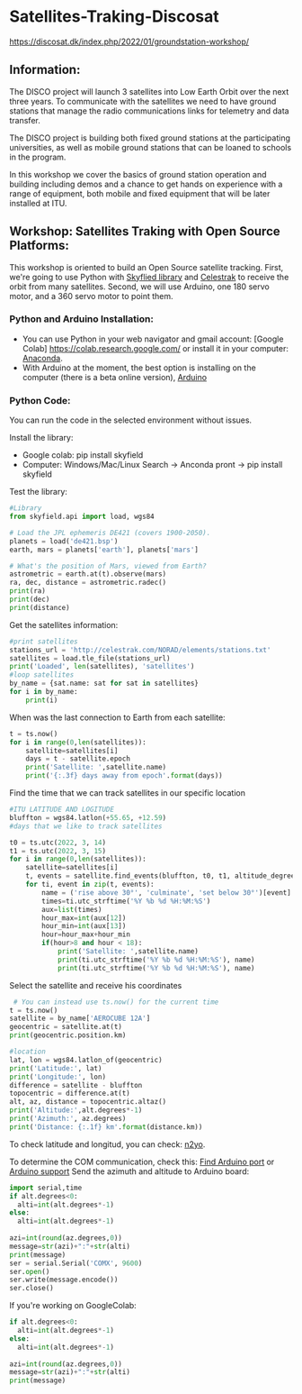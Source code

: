 # Satellites-Traking-Discosat
https://discosat.dk/index.php/2022/01/groundstation-workshop/

## Information:

The DISCO project will launch 3 satellites into Low Earth Orbit over the next three years. To communicate with the satellites we need to have ground stations that manage the radio communications links for telemetry and data transfer.

The DISCO project is building both fixed ground stations at the participating universities, as well as mobile ground stations that can be loaned to schools in the program.

In this workshop we cover the basics of ground station operation and building including demos and a chance to get hands on experience with a range of equipment, both mobile and fixed equipment that will be later installed at ITU.

## Workshop: Satellites Traking with Open Source Platforms:

This workshop is oriented to build an Open Source satellite tracking. First, we're going to use Python with [Skyflied library](https://rhodesmill.org/skyfield/) and [Celestrak](http://celestrak.com/) to receive the orbit from many satellites. Second, we will use Arduino, one 180 servo motor, and a 360 servo motor to point them. 

### Python and Arduino Installation:

* You can use Python in your web navigator and gmail account: [Google Colab] https://colab.research.google.com/ or install it in your computer: [Anaconda](https://www.anaconda.com/products/individual).
*  With Arduino at the moment, the best option is installing on the computer (there is a beta online version), [Arduino](https://www.arduino.cc/en/software)

### Python Code: 

You can run the code in the selected environment without issues. 

Install the library:

* Google colab: pip install skyfield
* Computer:  Windows/Mac/Linux Search -> Anconda pront -> pip install skyfield

Test the library:
``` python
#Library
from skyfield.api import load, wgs84

# Load the JPL ephemeris DE421 (covers 1900-2050).
planets = load('de421.bsp')
earth, mars = planets['earth'], planets['mars']

# What's the position of Mars, viewed from Earth?
astrometric = earth.at(t).observe(mars)
ra, dec, distance = astrometric.radec()
print(ra)
print(dec)
print(distance)

```
Get the satellites information:
``` python
#print satellites
stations_url = 'http://celestrak.com/NORAD/elements/stations.txt'
satellites = load.tle_file(stations_url)
print('Loaded', len(satellites), 'satellites')
#loop satellites
by_name = {sat.name: sat for sat in satellites}
for i in by_name:
    print(i)
```
When was the last connection to Earth from each satellite:
``` python
t = ts.now()
for i in range(0,len(satellites)):
    satellite=satellites[i]
    days = t - satellite.epoch
    print('Satellite: ',satellite.name)
    print('{:.3f} days away from epoch'.format(days))
  ```
Find the time that we can track satellites in our specific location

``` python
#ITU LATITUDE AND LOGITUDE
bluffton = wgs84.latlon(+55.65, +12.59)
#days that we like to track satellites

t0 = ts.utc(2022, 3, 14)
t1 = ts.utc(2022, 3, 15)
for i in range(0,len(satellites)):
    satellite=satellites[i]
    t, events = satellite.find_events(bluffton, t0, t1, altitude_degrees=30.0)   
    for ti, event in zip(t, events):
        name = ('rise above 30°', 'culminate', 'set below 30°')[event]
        times=ti.utc_strftime('%Y %b %d %H:%M:%S')
        aux=list(times)
        hour_max=int(aux[12])
        hour_min=int(aux[13])
        hour=hour_max+hour_min
        if(hour>8 and hour < 18):
            print('Satellite: ',satellite.name)
            print(ti.utc_strftime('%Y %b %d %H:%M:%S'), name)
            print(ti.utc_strftime('%Y %b %d %H:%M:%S'), name)
  ```
  
  Select the satellite and receive his coordinates
 ``` python 
  # You can instead use ts.now() for the current time
t = ts.now()
satellite = by_name['AEROCUBE 12A']
geocentric = satellite.at(t)
print(geocentric.position.km)

#location
lat, lon = wgs84.latlon_of(geocentric)
print('Latitude:', lat)
print('Longitude:', lon)
difference = satellite - bluffton
topocentric = difference.at(t)
alt, az, distance = topocentric.altaz()
print('Altitude:',alt.degrees*-1)
print('Azimuth:', az.degrees)
print('Distance: {:.1f} km'.format(distance.km))
```
To check latitude and longitud, you can check: [n2yo](https://www.n2yo.com/satellite/).

To determine the COM communication, check this: [Find Arduino port](https://se.mathworks.com/help/supportpkg/arduinoio/ug/find-arduino-port-on-windows-mac-and-linux.html) or [Arduino support](https://support.arduino.cc/hc/en-us/articles/4406856349970-Find-the-port-your-board-is-connected-to)
 Send the azimuth and altitude to Arduino board:
  ``` python
  import serial,time
if alt.degrees<0:
    alti=int(alt.degrees*-1)
else:
    alti=int(alt.degrees*-1)
    
azi=int(round(az.degrees,0))
message=str(azi)+":"+str(alti)
print(message)
ser = serial.Serial('COMX', 9600)
ser.open()
ser.write(message.encode())
ser.close()
 ```
 If you're working on GoogleColab:
 
  ``` python
 if alt.degrees<0:
    alti=int(alt.degrees*-1)
else:
    alti=int(alt.degrees*-1)
    
azi=int(round(az.degrees,0))
message=str(azi)+":"+str(alti)
print(message)
```
